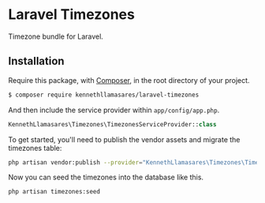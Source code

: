 # Laravel Timezones

Timezone bundle for Laravel.

## Installation

Require this package, with [Composer](https://getcomposer.org/), in the root directory of your project.

``` bash
$ composer require kennethllamasares/laravel-timezones
```

And then include the service provider within `app/config/app.php`.

``` php
KennethLlamasares\Timezones\TimezonesServiceProvider::class
```

To get started, you'll need to publish the vendor assets and migrate the timezones table:

```bash
php artisan vendor:publish --provider="KennethLlamasares\Timezones\TimezonesServiceProvider" && php artisan migrate
```

Now you can seed the timezones into the database like this.

```bash
php artisan timezones:seed
```